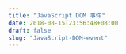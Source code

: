 ```yaml
---
title: "JavaScript DOM 事件"
date: 2018-08-15T23:56:48+08:00
draft: false
slug: "JavaScript-DOM-event"
---
```

